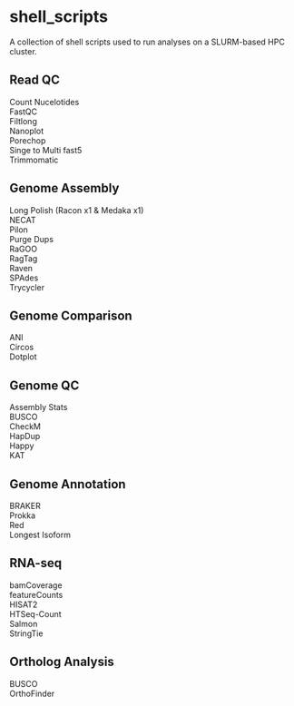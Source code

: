 # shell_scripts
A collection of shell scripts used to run analyses on a SLURM-based HPC cluster.

## Read QC
Count Nucelotides\
FastQC\
Filtlong\
Nanoplot\
Porechop\
Singe to Multi fast5\
Trimmomatic

## Genome Assembly
Long Polish (Racon x1 & Medaka x1)\
NECAT\
Pilon\
Purge Dups\
RaGOO\
RagTag\
Raven\
SPAdes\
Trycycler

## Genome Comparison
ANI\
Circos\
Dotplot

## Genome QC
Assembly Stats\
BUSCO\
CheckM\
HapDup\
Happy\
KAT

## Genome Annotation
BRAKER\
Prokka\
Red\
Longest Isoform

## RNA-seq
bamCoverage\
featureCounts\
HISAT2\
HTSeq-Count\
Salmon\
StringTie

## Ortholog Analysis
BUSCO\
OrthoFinder
